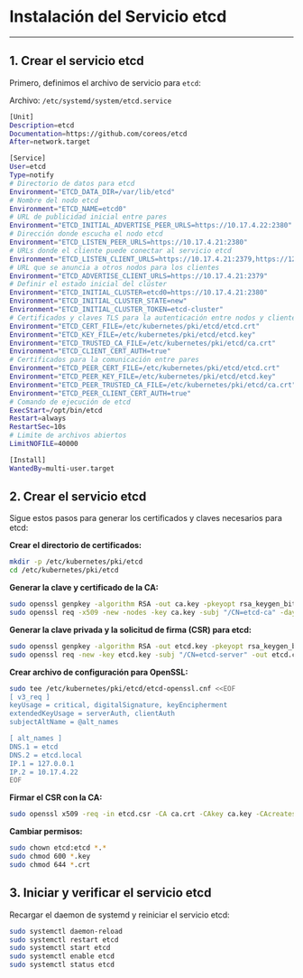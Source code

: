 # Instalación del Servicio etcd

-----------------------------------------

## 1. Crear el servicio etcd

Primero, definimos el archivo de servicio para `etcd`:

Archivo: `/etc/systemd/system/etcd.service`

```bash
[Unit]
Description=etcd
Documentation=https://github.com/coreos/etcd
After=network.target

[Service]
User=etcd
Type=notify
# Directorio de datos para etcd
Environment="ETCD_DATA_DIR=/var/lib/etcd"
# Nombre del nodo etcd
Environment="ETCD_NAME=etcd0"
# URL de publicidad inicial entre pares
Environment="ETCD_INITIAL_ADVERTISE_PEER_URLS=https://10.17.4.22:2380"
# Dirección donde escucha el nodo etcd
Environment="ETCD_LISTEN_PEER_URLS=https://10.17.4.21:2380"
# URLs donde el cliente puede conectar al servicio etcd
Environment="ETCD_LISTEN_CLIENT_URLS=https://10.17.4.21:2379,https://127.0.0.1:2379"
# URL que se anuncia a otros nodos para los clientes
Environment="ETCD_ADVERTISE_CLIENT_URLS=https://10.17.4.21:2379"
# Definir el estado inicial del clúster
Environment="ETCD_INITIAL_CLUSTER=etcd0=https://10.17.4.21:2380"
Environment="ETCD_INITIAL_CLUSTER_STATE=new"
Environment="ETCD_INITIAL_CLUSTER_TOKEN=etcd-cluster"
# Certificados y claves TLS para la autenticación entre nodos y clientes
Environment="ETCD_CERT_FILE=/etc/kubernetes/pki/etcd/etcd.crt"
Environment="ETCD_KEY_FILE=/etc/kubernetes/pki/etcd/etcd.key"
Environment="ETCD_TRUSTED_CA_FILE=/etc/kubernetes/pki/etcd/ca.crt"
Environment="ETCD_CLIENT_CERT_AUTH=true"
# Certificados para la comunicación entre pares
Environment="ETCD_PEER_CERT_FILE=/etc/kubernetes/pki/etcd/etcd.crt"
Environment="ETCD_PEER_KEY_FILE=/etc/kubernetes/pki/etcd/etcd.key"
Environment="ETCD_PEER_TRUSTED_CA_FILE=/etc/kubernetes/pki/etcd/ca.crt"
Environment="ETCD_PEER_CLIENT_CERT_AUTH=true"
# Comando de ejecución de etcd
ExecStart=/opt/bin/etcd
Restart=always
RestartSec=10s
# Limite de archivos abiertos
LimitNOFILE=40000

[Install]
WantedBy=multi-user.target
```


## 2. Crear el servicio etcd

Sigue estos pasos para generar los certificados y claves necesarios para etcd:

**Crear el directorio de certificados:**

```bash
mkdir -p /etc/kubernetes/pki/etcd
cd /etc/kubernetes/pki/etcd
```

**Generar la clave y certificado de la CA:**

```bash
sudo openssl genpkey -algorithm RSA -out ca.key -pkeyopt rsa_keygen_bits:2048
sudo openssl req -x509 -new -nodes -key ca.key -subj "/CN=etcd-ca" -days 3650 -out ca.crt
```


**Generar la clave privada y la solicitud de firma (CSR) para etcd:**

```bash
sudo openssl genpkey -algorithm RSA -out etcd.key -pkeyopt rsa_keygen_bits:2048
sudo openssl req -new -key etcd.key -subj "/CN=etcd-server" -out etcd.csr
```


**Crear archivo de configuración para OpenSSL:**

```bash
sudo tee /etc/kubernetes/pki/etcd/etcd-openssl.cnf <<EOF
[ v3_req ]
keyUsage = critical, digitalSignature, keyEncipherment
extendedKeyUsage = serverAuth, clientAuth
subjectAltName = @alt_names

[ alt_names ]
DNS.1 = etcd
DNS.2 = etcd.local
IP.1 = 127.0.0.1
IP.2 = 10.17.4.22
EOF
```

**Firmar el CSR con la CA:**

```bash
sudo openssl x509 -req -in etcd.csr -CA ca.crt -CAkey ca.key -CAcreateserial -out etcd.crt -days 365 -extensions v3_req -extfile etcd-openssl.cnf
```

**Cambiar permisos:**

```bash
sudo chown etcd:etcd *.*
sudo chmod 600 *.key
sudo chmod 644 *.crt
```


## 3. Iniciar y verificar el servicio etcd

Recargar el daemon de systemd y reiniciar el servicio etcd:

```bash
sudo systemctl daemon-reload
sudo systemctl restart etcd
sudo systemctl start etcd
sudo systemctl enable etcd
sudo systemctl status etcd
```